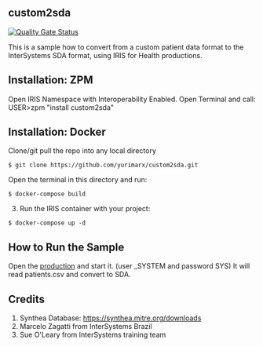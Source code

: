 ## custom2sda
 [![Quality Gate Status](https://community.objectscriptquality.com/api/project_badges/measure?project=intersystems_iris_community%2Fcustom2sda&metric=alert_status)](https://community.objectscriptquality.com/dashboard?id=intersystems_iris_community%2Fcustom2sda)
 
This is a sample how to convert from a custom patient data format to the InterSystems SDA format, using IRIS for Health productions.

## Installation: ZPM
Open IRIS Namespace with Interoperability Enabled.
Open Terminal and call:
USER>zpm "install custom2sda"

## Installation: Docker
Clone/git pull the repo into any local directory

```
$ git clone https://github.com/yurimarx/custom2sda.git
```

Open the terminal in this directory and run:

```
$ docker-compose build
```

3. Run the IRIS container with your project:

```
$ docker-compose up -d
```

## How to Run the Sample
Open the [production](http://localhost:52775/csp/healthshare/user/EnsPortal.ProductionConfig.zen?PRODUCTION=customsda.CustomToSDAProduction) and start it. (user _SYSTEM and password SYS)
It will read patients.csv and convert to SDA.

## Credits 
1. Synthea Database: https://synthea.mitre.org/downloads
2. Marcelo Zagatti from InterSystems Brazil
3. Sue O'Leary from InterSystems training team